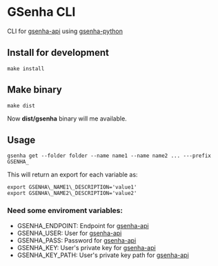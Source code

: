 # GSenha CLI

CLI for [gsenha-api](https://github.com/globocom/gsenha-api) using [gsenha-python](https://github.com/globocom/gsenha-python)

## Install for development

    make install

## Make binary

    make dist

Now **dist/gsenha** binary will me available.

## Usage

    gsenha get --folder folder --name name1 --name name2 ... ---prefix GSENHA_

This will return an export for each variable as:

    export GSENHA\_NAME1\_DESCRIPTION='value1'
    export GSENHA\_NAME2\_DESCRIPTION='value2'


### Need some enviroment variables:

* GSENHA_ENDPOINT: Endpoint for [gsenha-api](https://github.com/globocom/gsenha-api)
* GSENHA_USER: User for [gsenha-api](https://github.com/globocom/gsenha-api)
* GSENHA_PASS: Password for [gsenha-api](https://github.com/globocom/gsenha-api)
* GSENHA_KEY: User's private key for [gsenha-api](https://github.com/globocom/gsenha-api)
* GSENHA\_KEY\_PATH: User's private key path for [gsenha-api](https://github.com/globocom/gsenha-api)